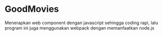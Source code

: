 # GoodMovies

Menerapkan web component dengan javascript sehingga coding rapi, lalu program ini juga menggunakan webpack dengan memanfaatkan node.js 

